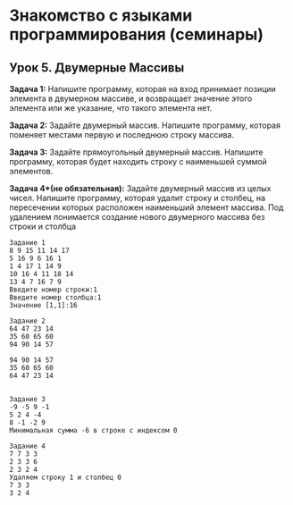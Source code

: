 # Знакомство с языками программирования (семинары)
## __Урок 5.__ Двумерные Массивы

__Задача 1:__ Напишите программу, которая на вход принимает позиции элемента в двумерном массиве, и возвращает значение этого элемента или же указание, что такого элемента нет.

__Задача 2:__ Задайте двумерный массив. Напишите программу, которая поменяет местами первую и последнюю строку массива.

__Задача 3:__ Задайте прямоугольный двумерный массив. Напишите программу, которая будет находить строку с наименьшей суммой элементов.

__Задача 4*(не обязательная):__ Задайте двумерный массив из целых чисел. Напишите программу, которая удалит строку и столбец, на пересечении которых расположен наименьший элемент массива. Под удалением понимается создание нового двумерного массива без строки и столбца

```
Задание 1
8 9 15 11 14 17
5 16 9 6 16 1
1 4 17 1 14 9
10 16 4 11 18 14
13 4 7 16 7 9
Введите номер строки:1
Введите номер столбца:1
Значение [1,1]:16

Задание 2
64 47 23 14
35 60 65 60
94 90 14 57

94 90 14 57
35 60 65 60
64 47 23 14


Задание 3
-9 -5 9 -1
5 2 4 -4
8 -1 -2 9
Минимальная сумма -6 в строке с индексом 0

Задание 4
7 7 3 3
2 3 3 6
2 3 2 4
Удаляем строку 1 и столбец 0
7 3 3
3 2 4
```